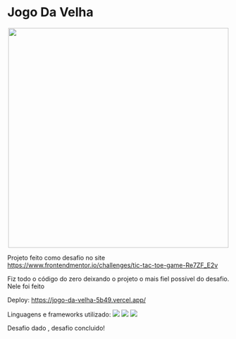 # Jogo Da Velha

<div align="center">
  <img src="https://media.discordapp.net/attachments/318968437714190339/1038234527631429693/jogo_da_velha.gif" width="500px">
</div>

Projeto feito como desafio no site https://www.frontendmentor.io/challenges/tic-tac-toe-game-Re7ZF_E2v

Fiz todo o código do zero deixando o projeto o mais fiel possível do desafio. Nele foi feito  

Deploy: https://jogo-da-velha-5b49.vercel.app/

Linguagens e frameworks utilizado:
<img src="https://img.shields.io/badge/HTML5-E34F26?style=for-the-badge&logo=html5&logoColor=white">
<img src="https://img.shields.io/badge/CSS-239120?&style=for-the-badge&logo=css3&logoColor=white">
<img src="https://img.shields.io/badge/JavaScript-323330?style=for-the-badge&logo=javascript&logoColor=F7DF1E">

Desafio dado , desafio concluido!
